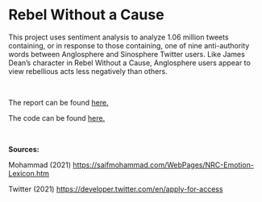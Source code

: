 # Rebel Without a Cause

This project uses sentiment analysis to analyze 1.06 million tweets
containing, or in response to those containing, one of nine
anti-authority words between Anglosphere and Sinosphere Twitter users.
Like James Dean’s character in Rebel Without a Cause, Anglosphere users
appear to view rebellious acts less negatively than others.

&nbsp;

The report can be found [here.](Rebel-Without-a-Cause.md)

The code can be found [here.](Rebel-Without-a-Cause.Rmd)

&nbsp;

**Sources:**

Mohammad (2021) https://saifmohammad.com/WebPages/NRC-Emotion-Lexicon.htm

Twitter (2021) https://developer.twitter.com/en/apply-for-access
